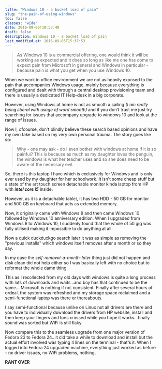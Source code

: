 ```yaml
---
title: "Windows 10 - a bucket load of pain"
slug: "the-pain-of-using-windows"
toc: false
classes: "wide"
date: 2016-09-05T10:53:49
draft: false
description: Windows 10 - a bucket load of pain
last_modified_at: 2016-09-05T15:37:53
---
```


> As Windows 10 is a commercial offering, one would think it will be working as expected and it does so long as like me one has come to expect pain from Microsoft in general and Windows in particular - because pain is what you get when you use Windows 10.

When we work in office environment we are not as heavily exposed to the pain that accompanies Windows usage, mainly because everything is configured and dealt with through a central desktop provisioning team and there is usually a dedicated IT Help-desk in a big corporate.

However, using Windows at home is not as smooth a sailing <em>(I am really being liberal with usage of word smooth)</em> and if you don't trust me just try searching for issues that accompany upgrade to windows 10 and look at the range of issues.

Now I, ofcourse, don't blindly believe these search based opinions and have my own take based on my very own personal trauma. The story goes like so:


>Why - one may ask - do I even bother with windows at home if it is so painful? This is because as much as my daughter loves the penguin, the windows is what her teacher uses and so she does need to be aware of the necessary evil.


So, there is this laptop I have which is exclusively for Windows and is only ever used by my daughter for her schoolwork. It isn't some cheap stuff but a state of the art touch screen detachable monitor kinda laptop from HP with <em><strong>intel core i5</strong></em> inside.

However, as it is a detachable tablet, it has two HDD - 50 GB for monitor and 500 GB on keyboard that acts as extended memory.

Now, it originally came with Windows 8 and then came Windows 10 followed by Windows 10 anniversary edition. When I upgraded from Windows 8 to Windows 10, I suddenly found that the whole of 50 gig was fully utilised making it impossible to do anything at all.

Now a quick duckduckgo search later it was as simple as removing the &quot;previous installs&quot; which windows itself removes after a month or so they say.

In my case the <em>self-removal-a-month-later</em> thing just did not happen and disk clean did not help either so I was basically left with no choice but to reformat the whole damn thing.

This as I recollected from my old days with windows is quite a long process with lots of downloads and waits...and boy has that continued to be the same... Microsoft is nothing if not consistent. Finally after several hours of ordeal, the system was refreshed and my storage space reclaimed and a semi-functional laptop was there or thereabouts.

I say semi-functional because unlike on Linux not all drivers are there and you have to individually download the drivers from HP website, install and then keep your fingers and toes crossed while you hope it works...finally sound was sorted but WiFi is still flaky.

Now compare this to the seamless upgrade from one major version of Fedora 23 to Fedora 24...it did take a while to download and install but the actual effort involved was typing 4 lines on the terminal -  that's it. When I logged into Fedora 24 upgraded machine, everything just worked as before - no driver issues, no WiFi problems, nothing.

<strong>RANT OVER</strong>